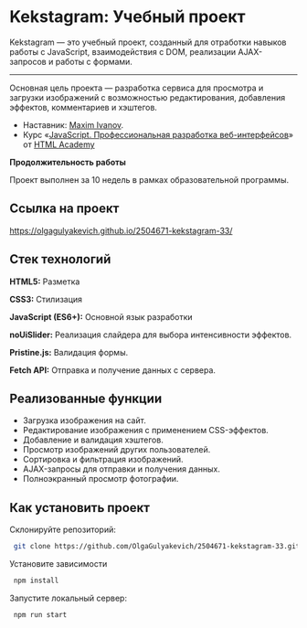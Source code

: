 
# Kekstagram: Учебный проект

Kekstagram — это учебный проект, созданный для отработки навыков работы с JavaScript, взаимодействия с DOM, реализации AJAX-запросов и работы с формами.
***

Основная цель проекта — разработка сервиса для просмотра и загрузки изображений с возможностью редактирования, добавления эффектов, комментариев и хэштегов.

* Наставник: [Maxim Ivanov](https://htmlacademy.ru/profile/id342945).
* Курс «[JavaScript. Профессиональная разработка веб-интерфейсов](https://htmlacademy.ru/intensive/javascript)» от [HTML Academy](https://htmlacademy.ru)

**Продолжительность работы**

Проект выполнен за 10 недель в рамках образовательной программы.
## Cсылка на проект

https://olgagulyakevich.github.io/2504671-kekstagram-33/


## Стек технологий
**HTML5:** Разметка

**CSS3:** Стилизация

**JavaScript (ES6+):** Основной язык разработки

**noUiSlider:** Реализация слайдера для выбора интенсивности эффектов.

**Pristine.js:** Валидация формы.

**Fetch API:** Отправка и получение данных с сервера.


## Реализованные функции

* Загрузка изображения на сайт.
* Редактирование изображения с применением CSS-эффектов.
* Добавление и валидация хэштегов.
* Просмотр изображений других пользователей.
* Сортировка и фильтрация изображений.
* AJAX-запросы для отправки и получения данных.
* Полноэкранный просмотр фотографии.
## Как установить проект

Склонируйте репозиторий:

```bash
 git clone https://github.com/OlgaGulyakevich/2504671-kekstagram-33.git
```
Установите зависимости

```bash
 npm install
```

Запустите локальный сервер:

```bash
 npm run start
```
